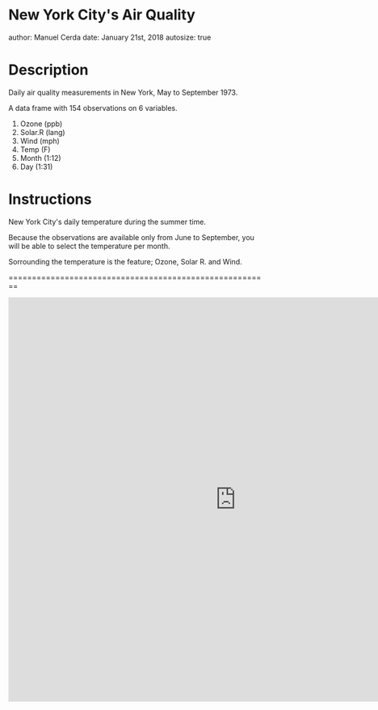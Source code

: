 New York City's Air Quality
========================================================
author: Manuel Cerda
date: January 21st, 2018
autosize: true



Description
========================================================

Daily air quality measurements in New York, May to September 1973.

A data frame with 154 observations on 6 variables.

1.	Ozone (ppb)
2.	Solar.R (lang)
3.	Wind (mph)
4.	Temp (F)
5.	Month (1:12)
6.	Day (1:31)


Instructions
========================================================

New York City's daily temperature during the summer time.

Because the observations are available only from June to September, you will be able to select the temperature per month.

Sorrounding the temperature is the feature; Ozone, Solar R. and Wind.



========================================================

<iframe width="900" height="800" frameborder="0" scrolling="no" src="https://mcerda.shinyapps.io/nyc_airquality/"></iframe>
